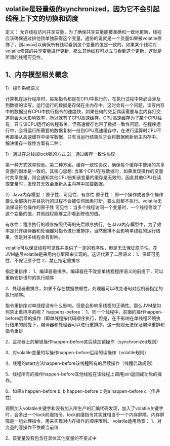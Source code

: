 volatile是轻量级的synchronized，因为它不会引起线程上下文的切换和调度
----
定义：
	允许线程访问共享变量，为了确保共享变量能被准确和一致地更新，线程应该确保通过排他锁单独获得这个变量。通俗的说就是一个变量如果被volatile修饰了，则Java可以确保所有线程看到这个变量的值是一致的，如果某个线程对volatile修饰的共享变量进行更新，那么其他线程可以立马看到这个更新，这就是所谓的线程可见性。

1、内存模型相关概念
----
1） 操作系统语义

计算机在运行程序时，每条指令都是在CPU中执行的，在执行过程中势必会涉及到数据的读写。运行运行的数据是存储在主内存中，这时会有一个问题，读写内存中的数据没有CPU中执行指令的速度快，如果任何的交互偶读需要与主内存打交道则会大大影响效率，所以就有了CPU高速缓存。CPU高速缓存为了某个CPU独有，只与该CPU运行的线程有关。但高速缓存也带了数据一致性问题，在程序运行中，会将运行所需要的数据复制一份到CPU高速缓存中，在进行运算时CPU不再直接从高速缓存中读写数据，只有当运行结束后才会将数据刷新到主内存中。 解决缓存一致性方案有二种：

1） 通过在总线加lock锁的方式 2） 通过缓存一致性协议

第一种方式效率较低。第二种方案，缓存一致性协议，确保每个缓存中使用的共享变量的副本是一致的。其核心思想: 当某个CPU在写数据时，如果发现操作的变量时共享变量，则会通知其他CPU告知该变量的缓存是无效的，因此其他CPU在读取变量时，发现其无效会重新从主内存中加载数据。

2）Java内存模型 ：原子性、可见性、有序性
原子性：
即一个操作或者多个操作要么全部执行并且执行的过程不会被任何因素打断，要么就都不执行。volatile无法保证符合操作的原子性
可见性：当多个线程访问一个变量时，一个线程修改了这个变量的值，其他线程能够立即看到修改的值。

有序性：程序执行的顺序按照代码的先后顺序执行，在Java内存模型中，为了效率是允许编译器和处理器对指令进行重排序，当然重排不会影响单线程的运行结果，但是对多线程会有影响。

volatile可以保证线程可见性并提供了一定的有序性，但是无法保证原子性。在JVM底层volatile是采用内存屏障来实现的。这话代表了二层语义：1、保证可见性、不保证原子性 2、禁止指定重排序

指定重排序：
1、编译器重排序。编译器在不改变单线程程序语义的前提下，可以重新安排语句的执行顺序

2、处理器重排序，如果不存在数据依赖性，处理器可以改变语句对应机器指定的执行顺序。

指令重排序对单线程没有什么影响，但是会影响多线程的正确性。那么JVM是如何禁止重排序的呢？
happens-before：
1、同一个线程中，前面的操作happen-before后续的操作（即单线程按代码顺序执行，但是，在不影响在单线程环境执行结果的前提下，编译器和处理器可以进行重排序，这一规则无法保证编译重排和指令重排

2、监视器上的解锁操作happen-before其后续加锁操作（synchronized规则）

3、对volatile变量的写操作happen-before后续的读操作（volatile规则）

4、线程的start方法happen-before该线程所有的后续操作（线程启动规则）

5、线程所有的操作happen-before其他线程在该线程上调用join返回成功后的操作。

6、如果a happen-before b, b happen-before c 则a happen-before c（传递性）

观察加入volatile关键字和没有加入所生产的汇编代码发现，加入了volatile关键字时，会多出一个lock前缀指令，lock前缀指令其实就相当于一个内存屏障。内存屏障是一组处理指令，用来实现对内存操作的顺序限制。
volatile适用场景：
1、对变量的写操作不依赖当前值

2、该变量没有包含在具体其他变量的不变式中		






